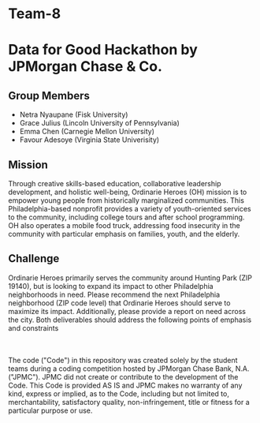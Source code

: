 # Team-8

# Data for Good Hackathon by JPMorgan Chase & Co.

## Group Members
- Netra Nyaupane (Fisk University)
- Grace Julius (Lincoln University of Pennsylvania)
- Emma Chen (Carnegie Mellon University)
- Favour Adesoye (Virginia State Univerisity)

## Mission
Through creative skills-based education, collaborative leadership development, and holistic well-being, Ordinarie Heroes (OH) mission is to empower young people from historically marginalized communities. This Philadelphia-based nonprofit provides a variety of youth-oriented services to the community, including college tours and after school programming. OH also operates a mobile food truck, addressing food insecurity in the community with particular emphasis on families, youth, and the elderly.


## Challenge
Ordinarie Heroes primarily serves the community around Hunting Park (ZIP 19140), but is looking to expand its impact to other Philadelphia neighborhoods in need. Please recommend the next Philadelphia neighborhood (ZIP code level) that Ordinarie Heroes should serve to maximize its impact. Additionally, please provide a report on need across the city. Both deliverables should address the following points of emphasis and constraints


 <br /> <br /> The code ("Code") in this repository was created solely by the student teams during a coding competition hosted by JPMorgan Chase Bank, N.A. ("JPMC"). JPMC did not create or contribute to the development of the Code. This Code is provided AS IS and JPMC makes no warranty of any kind, express or implied, as to the Code, including but not limited to, merchantability, satisfactory quality, non-infringement, title or fitness for a particular purpose or use.